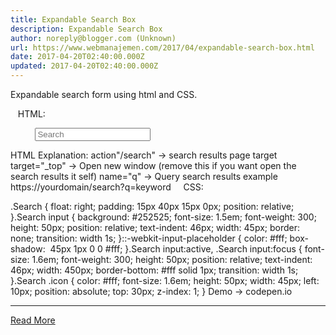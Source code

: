 ```yaml
---
title: Expandable Search Box
description: Expandable Search Box
author: noreply@blogger.com (Unknown)
url: https://www.webmanajemen.com/2017/04/expandable-search-box.html
date: 2017-04-20T02:40:00.000Z
updated: 2017-04-20T02:40:00.000Z
---
```


Expandable search form using html and CSS.



   HTML:

<form action="/search" method="GET" target="_top" class="Search">
  
    <label class="icon fa fa-search" for="search"></label>
    <input type="text" placeholder="Search" class="underline" name="q" id="search">
</form>
HTML Explanation:
action"/search" -> search results page target
target="_top" -> Open new window (remove this if you want open the search results it self)
name="q" -> Query search results example https://yourdomain/search?q=keyword
    CSS:

.Search {
 float: right;
 padding: 15px 40px 15px 0px;
 position: relative;
}.Search input {
 background: #252525;
 font-size: 1.5em;
 font-weight: 300;
 height: 50px;
 position: relative;
 text-indent: 46px;
 width: 45px;
 border: none;
 transition: width 1s;
}::-webkit-input-placeholder {
 color: #fff;
 box-shadow:  45px 1px 0 0 #fff;
}.Search input:active,
.Search input:focus {
 font-size: 1.6em;
 font-weight: 300;
 height: 50px;
 position: relative;
 text-indent: 46px;
 width: 450px;
 border-bottom: #fff solid 1px;
 transition: width 1s;
}.Search .icon {
 color: #fff;
 font-size: 1.6em;
 height: 50px;
 width: 45px;
 left: 10px;
 position: absolute;
 top: 30px;
 z-index: 1;
}
Demo -> codepen.io<hr/> <a href="https://www.webmanajemen.com/2017/04/expandable-search-box.html" rel="follow" class="button" id="read-more">Read More</a>